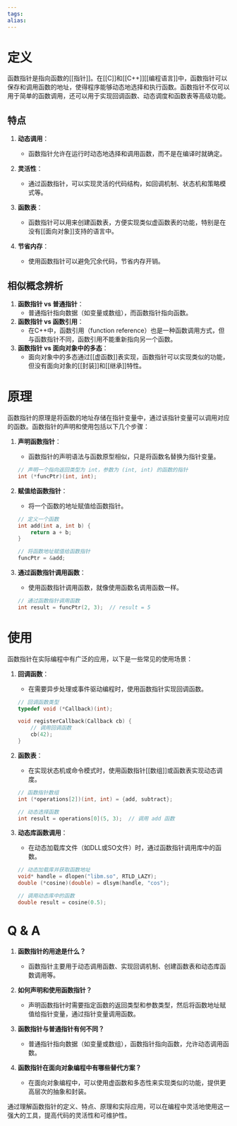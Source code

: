 ```yaml
---
tags: 
alias:
---
```


# 定义

函数指针是指向函数的[[指针]]。在[[C]]和[[C++]][[编程语言]]中，函数指针可以保存和调用函数的地址，使得程序能够动态地选择和执行函数。函数指针不仅可以用于简单的函数调用，还可以用于实现回调函数、动态调度和函数表等高级功能。

## 特点

1. **动态调用**：
   - 函数指针允许在运行时动态地选择和调用函数，而不是在编译时就确定。
   
2. **灵活性**：
   - 通过函数指针，可以实现灵活的代码结构，如回调机制、状态机和策略模式等。
   
3. **函数表**：
   - 函数指针可以用来创建函数表，方便实现类似虚函数表的功能，特别是在没有[[面向对象]]支持的语言中。
   
4. **节省内存**：
   - 使用函数指针可以避免冗余代码，节省内存开销。

## 相似概念辨析

1. **函数指针 vs 普通指针**：
   - 普通指针指向数据（如变量或数组），而函数指针指向函数。
2. **函数指针 vs 函数引用**：
   - 在C++中，函数引用（function reference）也是一种函数调用方式，但与函数指针不同，函数引用不能重新指向另一个函数。
3. **函数指针 vs 面向对象中的多态**：
   - 面向对象中的多态通过[[虚函数]]表实现，函数指针可以实现类似的功能，但没有面向对象的[[封装]]和[[继承]]特性。

# 原理

函数指针的原理是将函数的地址存储在指针变量中，通过该指针变量可以调用对应的函数。函数指针的声明和使用包括以下几个步骤：

1. **声明函数指针**：
   - 函数指针的声明语法与函数原型相似，只是将函数名替换为指针变量。
   
   ```c
   // 声明一个指向返回类型为 int，参数为 (int, int) 的函数的指针
   int (*funcPtr)(int, int);
   ```

2. **赋值给函数指针**：
   - 将一个函数的地址赋值给函数指针。
   
   ```c
   // 定义一个函数
   int add(int a, int b) {
       return a + b;
   }

   // 将函数地址赋值给函数指针
   funcPtr = &add;
   ```

3. **通过函数指针调用函数**：
   - 使用函数指针调用函数，就像使用函数名调用函数一样。
   
   ```c
   // 通过函数指针调用函数
   int result = funcPtr(2, 3);  // result = 5
   ```

# 使用

函数指针在实际编程中有广泛的应用，以下是一些常见的使用场景：

1. **回调函数**：
   - 在需要异步处理或事件驱动编程时，使用函数指针实现回调函数。
   
   ```c
   // 回调函数类型
   typedef void (*Callback)(int);

   void registerCallback(Callback cb) {
       // 调用回调函数
       cb(42);
   }
   ```

2. **函数表**：
   - 在实现状态机或命令模式时，使用函数指针[[数组]]或函数表实现动态调度。
   
   ```c
   // 函数指针数组
   int (*operations[2])(int, int) = {add, subtract};

   // 动态选择函数
   int result = operations[0](5, 3);  // 调用 add 函数
   ```

3. **动态库函数调用**：
   - 在动态加载库文件（如DLL或SO文件）时，通过函数指针调用库中的函数。
   
   ```c
   // 动态加载库并获取函数地址
   void* handle = dlopen("libm.so", RTLD_LAZY);
   double (*cosine)(double) = dlsym(handle, "cos");

   // 调用动态库中的函数
   double result = cosine(0.5);
   ```

# Q & A

1. **函数指针的用途是什么？**
   - 函数指针主要用于动态调用函数、实现回调机制、创建函数表和动态库函数调用等。

2. **如何声明和使用函数指针？**
   - 声明函数指针时需要指定函数的返回类型和参数类型，然后将函数地址赋值给指针变量，通过指针变量调用函数。

3. **函数指针与普通指针有何不同？**
   - 普通指针指向数据（如变量或数组），函数指针指向函数，允许动态调用函数。

4. **函数指针在面向对象编程中有哪些替代方案？**
   - 在面向对象编程中，可以使用虚函数和多态性来实现类似的功能，提供更高层次的抽象和封装。

通过理解函数指针的定义、特点、原理和实际应用，可以在编程中灵活地使用这一强大的工具，提高代码的灵活性和可维护性。
